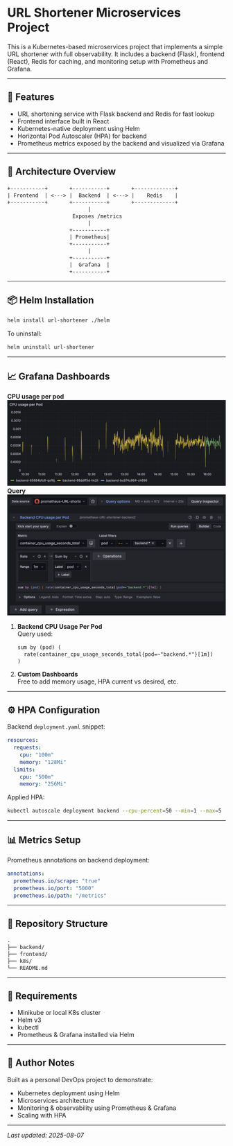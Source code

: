 # URL Shortener Microservices Project

This is a Kubernetes-based microservices project that implements a simple URL shortener with full observability. It includes a backend (Flask), frontend (React), Redis for caching, and monitoring setup with Prometheus and Grafana.

---

## 🚀 Features

- URL shortening service with Flask backend and Redis for fast lookup
- Frontend interface built in React
- Kubernetes-native deployment using Helm
- Horizontal Pod Autoscaler (HPA) for backend
- Prometheus metrics exposed by the backend and visualized via Grafana

---

## 🧱 Architecture Overview

```
+-----------+       +-----------+       +-------------+
| Frontend  | <---> |  Backend  | <---> |    Redis    |
+-----------+       +-----------+       +-------------+
                          |
                     Exposes /metrics
                          |
                    +-----------+
                    | Prometheus|
                    +-----------+
                          |
                    +-----------+
                    |  Grafana  |
                    +-----------+
```

---

## 📦 Helm Installation

```bash
helm install url-shortener ./helm
```

To uninstall:

```bash
helm uninstall url-shortener
```

---

## 📈 Grafana Dashboards

**CPU usage per pod**
![CPU usage per pod](./screenshots/cpu_usage_per_pod.png)
**Query**
![Query](./screenshots/query.png)

1. **Backend CPU Usage Per Pod**  
   Query used:

   ```promql
   sum by (pod) (
     rate(container_cpu_usage_seconds_total{pod=~"backend.*"}[1m])
   )
   ```

2. **Custom Dashboards**  
   Free to add memory usage, HPA current vs desired, etc.

---

## ⚙️ HPA Configuration

Backend `deployment.yaml` snippet:

```yaml
resources:
  requests:
    cpu: "100m"
    memory: "128Mi"
  limits:
    cpu: "500m"
    memory: "256Mi"
```

Applied HPA:

```bash
kubectl autoscale deployment backend --cpu-percent=50 --min=1 --max=5
```

---

## 📊 Metrics Setup

Prometheus annotations on backend deployment:

```yaml
annotations:
  prometheus.io/scrape: "true"
  prometheus.io/port: "5000"
  prometheus.io/path: "/metrics"
```

---

## 📁 Repository Structure

```
.
├── backend/
├── frontend/
├── k8s/
└── README.md
```

---

## 📌 Requirements

- Minikube or local K8s cluster
- Helm v3
- kubectl
- Prometheus & Grafana installed via Helm

---

## 🧠 Author Notes

Built as a personal DevOps project to demonstrate:

- Kubernetes deployment using Helm
- Microservices architecture
- Monitoring & observability using Prometheus & Grafana
- Scaling with HPA

---

_Last updated: 2025-08-07_
